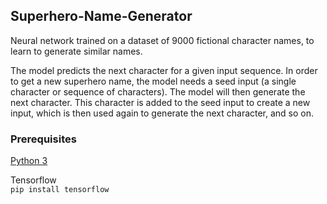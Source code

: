 ## Superhero-Name-Generator

Neural network trained on a dataset of 9000 fictional character names, to learn to generate similar names. 

The model predicts the next character for a given input sequence. In order to get a new superhero name, the model needs a seed input (a single character or sequence of characters). The model will then generate the next character. This character is added to the seed input to create a new input, which is then used again to generate the next character, and so on.

### Prerequisites

[Python 3](https://www.python.org/downloads/)

Tensorflow<br/>
`pip install tensorflow`
